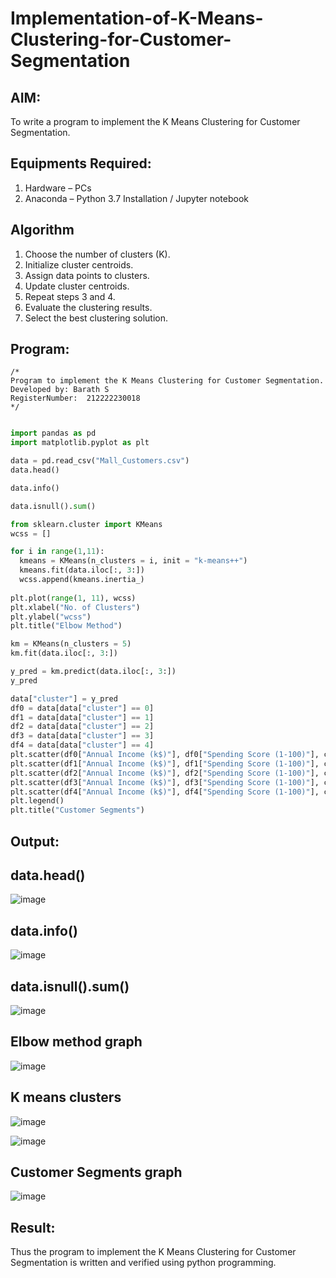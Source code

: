 # Implementation-of-K-Means-Clustering-for-Customer-Segmentation

## AIM:
To write a program to implement the K Means Clustering for Customer Segmentation.

## Equipments Required:
1. Hardware – PCs
2. Anaconda – Python 3.7 Installation / Jupyter notebook

## Algorithm
1. Choose the number of clusters (K).
2. Initialize cluster centroids.
3. Assign data points to clusters.
4. Update cluster centroids.
5. Repeat steps 3 and 4.
6. Evaluate the clustering results.
7. Select the best clustering solution.

## Program:
```
/*
Program to implement the K Means Clustering for Customer Segmentation.
Developed by: Barath S
RegisterNumber:  212222230018
*/
```
```python

import pandas as pd
import matplotlib.pyplot as plt

data = pd.read_csv("Mall_Customers.csv")
data.head()

data.info()

data.isnull().sum()

from sklearn.cluster import KMeans
wcss = []

for i in range(1,11):
  kmeans = KMeans(n_clusters = i, init = "k-means++")
  kmeans.fit(data.iloc[:, 3:])
  wcss.append(kmeans.inertia_)
  
plt.plot(range(1, 11), wcss)
plt.xlabel("No. of Clusters")
plt.ylabel("wcss")
plt.title("Elbow Method")

km = KMeans(n_clusters = 5)
km.fit(data.iloc[:, 3:])

y_pred = km.predict(data.iloc[:, 3:])
y_pred

data["cluster"] = y_pred
df0 = data[data["cluster"] == 0]
df1 = data[data["cluster"] == 1]
df2 = data[data["cluster"] == 2]
df3 = data[data["cluster"] == 3]
df4 = data[data["cluster"] == 4]
plt.scatter(df0["Annual Income (k$)"], df0["Spending Score (1-100)"], c = "red", label = "cluster0")
plt.scatter(df1["Annual Income (k$)"], df1["Spending Score (1-100)"], c = "black", label = "cluster1")
plt.scatter(df2["Annual Income (k$)"], df2["Spending Score (1-100)"], c = "blue", label = "cluster2")
plt.scatter(df3["Annual Income (k$)"], df3["Spending Score (1-100)"], c = "green", label = "cluster3")
plt.scatter(df4["Annual Income (k$)"], df4["Spending Score (1-100)"], c = "magenta", label = "cluster4")
plt.legend()
plt.title("Customer Segments")
```

## Output:
## data.head()
![image](https://github.com/barathsubramani/Implementation-of-K-Means-Clustering-for-Customer-Segmentation/assets/118542617/4a29395c-3666-4b87-9806-aba984b4cece)

## data.info()
![image](https://github.com/barathsubramani/Implementation-of-K-Means-Clustering-for-Customer-Segmentation/assets/118542617/c2d32fb2-5c2e-4886-905e-f8fa2259ecf9)


## data.isnull().sum()
![image](https://github.com/barathsubramani/Implementation-of-K-Means-Clustering-for-Customer-Segmentation/assets/118542617/2def77e8-365f-4cf4-b39b-16d7d55d7688)


## Elbow method graph
![image](https://github.com/barathsubramani/Implementation-of-K-Means-Clustering-for-Customer-Segmentation/assets/118542617/83b152fb-6757-4988-b303-b6bf38f2f39e)


## K means clusters
![image](https://github.com/barathsubramani/Implementation-of-K-Means-Clustering-for-Customer-Segmentation/assets/118542617/5b5fd28b-b22d-48ec-b392-4a9e283ea137)

![image](https://github.com/barathsubramani/Implementation-of-K-Means-Clustering-for-Customer-Segmentation/assets/118542617/587f4daa-b629-4869-8e3c-b8cae5654fea)


## Customer Segments graph
![image](https://github.com/barathsubramani/Implementation-of-K-Means-Clustering-for-Customer-Segmentation/assets/118542617/0ed6f847-04cc-4994-9eca-53bc777fef31)


## Result:
Thus the program to implement the K Means Clustering for Customer Segmentation is written and verified using python programming.
